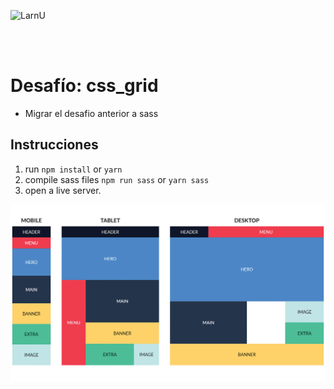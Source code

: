 ![LarnU](../_src/assets/00-PrimerosPasos/logo_LarnU.png)

<br>
<br>

# Desafío: css_grid
- Migrar el desafio anterior a sass

## Instrucciones

1. run `npm install` or `yarn`
2. compile sass files `npm run sass` or `yarn sass`
3. open a live server.

![LarnU](./assets/img/modelo.jpg)
